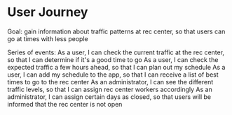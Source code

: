 # User Journey

Goal: gain information about traffic patterns at rec center, so that users can go at times with less people

Series of events:
As a user, I can check the current traffic at the rec center, so that I can determine if it's a good time to go
As a user, I can check the expected traffic a few hours ahead, so that I can plan out my schedule
As a user, I can add my schedule to the app, so that I can receive a list of best times to go to the rec center
As an administrator, I can see the different traffic levels, so that I can assign rec center workers accordingly
As an administrator, I can assign certain days as closed, so that users will be informed that the rec center is not open
